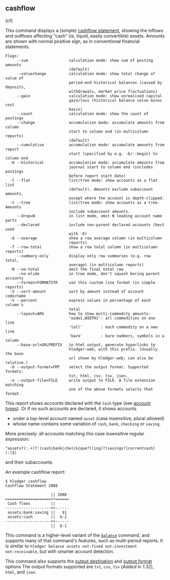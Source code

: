 ## cashflow

(cf)

This command displays a (simple) [cashflow statement](https://en.wikipedia.org/wiki/Cash_flow_statement), 
showing the inflows and outflows affecting "cash" (ie, liquid, easily convertible) assets.
Amounts are shown with normal positive sign, as in conventional
financial statements.

```flags
Flags:
     --sum                  calculation mode: show sum of posting amounts
                            (default)
     --valuechange          calculation mode: show total change of value of
                            period-end historical balances (caused by deposits,
                            withdrawals, market price fluctuations)
     --gain                 calculation mode: show unrealised capital
                            gain/loss (historical balance value minus cost
                            basis)
     --count                calculation mode: show the count of postings
     --change               accumulation mode: accumulate amounts from column
                            start to column end (in multicolumn reports)
                            (default)
     --cumulative           accumulation mode: accumulate amounts from report
                            start (specified by e.g. -b/--begin) to column end
  -H --historical           accumulation mode: accumulate amounts from
                            journal start to column end (includes postings
                            before report start date)
  -l --flat                 list/tree mode: show accounts as a flat list
                            (default). Amounts exclude subaccount amounts,
                            except where the account is depth-clipped.
  -t --tree                 list/tree mode: show accounts as a tree. Amounts
                            include subaccount amounts.
     --drop=N               in list mode, omit N leading account name parts
     --declared             include non-parent declared accounts (best used
                            with -E)
  -A --average              show a row average column (in multicolumn
                            reports)
  -T --row-total            show a row total column (in multicolumn reports)
     --summary-only         display only row summaries (e.g. row total,
                            average) (in multicolumn reports)
  -N --no-total             omit the final total row
     --no-elide             in tree mode, don't squash boring parent accounts
     --format=FORMATSTR     use this custom line format (in simple reports)
  -S --sort-amount          sort by amount instead of account code/name
  -% --percent              express values in percentage of each column's
                            total
     --layout=ARG           how to show multi-commodity amounts:
                            'wide[,WIDTH]': all commodities on one line
                            'tall'        : each commodity on a new line
                            'bare'        : bare numbers, symbols in a column
     --base-url=URLPREFIX   in html output, generate hyperlinks to
                            hledger-web, with this prefix. (Usually the base
                            url shown by hledger-web; can also be relative.)
  -O --output-format=FMT    select the output format. Supported formats:
                            txt, html, csv, tsv, json.
  -o --output-file=FILE     write output to FILE. A file extension matching
                            one of the above formats selects that format.
```

This report shows accounts declared with the `Cash` type
(see [account types](https://hledger.org/hledger.html#account-types)).
Or if no such accounts are declared, it shows accounts 

- under a top-level account named `asset` (case insensitive, plural allowed) 
- whose name contains some variation of `cash`, `bank`, `checking` or `saving`.

More precisely: all accounts matching this case insensitive regular expression:

`^assets?(:.+)?:(cash|bank|che(ck|que?)(ing)?|savings?|currentcash)(:|$)`

and their subaccounts.

An example cashflow report:
```cli
$ hledger cashflow
Cashflow Statement 2008

                    || 2008 
====================++======
 Cash flows         ||      
--------------------++------
 assets:bank:saving ||   $1 
 assets:cash        ||  $-2 
--------------------++------
                    ||  $-1 
```

This command is a higher-level variant of the [`balance`](#balance) command,
and supports many of that command's features, such as multi-period reports.
It is similar to `hledger balance assets not:fixed not:investment not:receivable`,
but with smarter account detection.

This command also supports the
[output destination](hledger.html#output-destination) and
[output format](hledger.html#output-format) options
The output formats supported are
`txt`, `csv`, `tsv` (*Added in 1.32*), `html`, and `json`.
